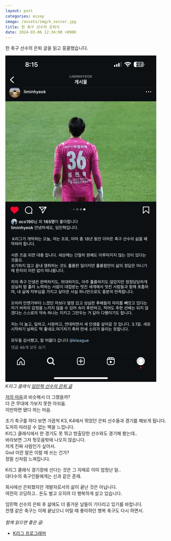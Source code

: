 ```yaml
---
layout: post
categories: essay
image: /assets/img/k_soccer.jpg
title: 한 축구 선수의 은퇴식
date: 2024-03-06 12:34:00 +0900
---
```


한 축구 선수의 은퇴 글을 읽고 뭉클했습니다.

![임민혁 선수 은퇴 글](/assets/img/k_soccer.jpg)  
*K리그 클래식 [임민혁 선수의 은퇴 글](https://www.instagram.com/p/C39K2k-y3c3)*

[저의 마음](/essay/2021/10/20/K리그-프로그래머.html)과 비슷해서 더 그랬을까?  
더 큰 무대에 가보지 못한 아쉬움.  
이만하면 됐다 하는 마음.

조기 축구를 하다 보면 가끔씩 K3, K4에서 뛰었던 은퇴 선수들과 경기를 해보게 됩니다.  
도저히 따라갈 수 없는 벽을 느낍니다.  
K리그 클래식에서 한 경기도 못 뛰고 방출당한 선수와도 경기해 봤는데..  
바라보면 그저 헛웃음밖에 나오지 않습니다.  
저게 진짜 사람인가 싶어서.  
God 이란 말은 이럴 때 쓰는 건가?  
정말 신처럼 느껴집니다.

K리그 클래식 경기장에 선다는 것은 그 자체로 이미 엄청난 일..  
대다수의 축구인들에게는 신과 같은 존재.

회사에선 은퇴했지만 개발자로서의 삶이 끝난 것은 아닙니다.  
여전히 코딩하고.. 돈도 벌고
오히려 더 행복하게 살고 있습니다.

임민혁 선수의 은퇴 후 삶에도 더 즐거운 날들이 기다리고 있기를 바랍니다.  
전쟁 같은 축구는 이제 끝났으니 어릴 때 좋아하던 행복 축구도 다시 하면서.  
<br>
*함께 읽으면 좋은 글:*
* [K리그 프로그래머](/essay/2021/10/20/K리그-프로그래머.html)